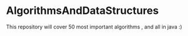 # AlgorithmsAndDataStructures
This repository will cover 50 most important algorithms , and all in java :) 

